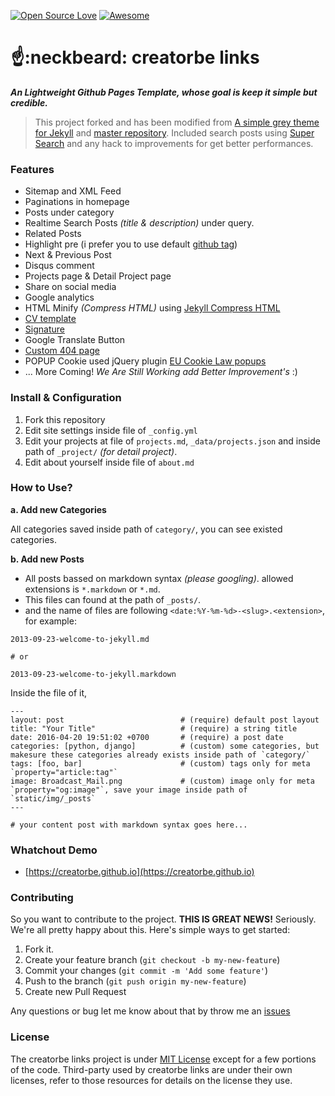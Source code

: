 [![Open Source Love](https://badges.frapsoft.com/os/v1/open-source.svg?v=102)](https://github.com/creatorbe)
[![Awesome](https://cdn.rawgit.com/sindresorhus/awesome/d7305f38d29fed78fa85652e3a63e154dd8e8829/media/badge.svg)](https://github.com/creatorb)

:point_up::neckbeard: creatorbe links
=====================================

**_An Lightweight Github Pages Template, whose goal is keep it simple but credible._**

> This project forked and has been modified from [A simple grey theme for Jekyll](https://github.com/liamsymonds/simplygrey-jekyll) and [master repository](https://github.com/agusmakmun/agusmakmun.github.io).
> Included search posts using [Super Search](https://github.com/chinchang/super-search) and any hack to improvements for get better performances.


### Features

* Sitemap and XML Feed
* Paginations in homepage
* Posts under category
* Realtime Search Posts _(title & description)_ under query.
* Related Posts
* Highlight pre (i prefer you to use default [github tag](https://help.github.com/articles/creating-and-highlighting-code-blocks/))
* Next & Previous Post
* Disqus comment
* Projects page & Detail Project page
* Share on social media
* Google analytics
* HTML Minify _(Compress HTML)_ using [Jekyll Compress HTML](https://github.com/penibelst/jekyll-compress-html)
* [CV template](https://github.com/creatorbe/creatorbe.github.io/blob/master/cv.html)
* [Signature](https://github.com/creatorbe/creatorbe.github.io/blob/master/_includes/signature.html)
* Google Translate Button
* [Custom 404 page](https://github.com/creatorbe/creatorbe.github.io/blob/master/404.html)
* POPUP Cookie used jQuery plugin [EU Cookie Law popups](https://github.com/wimagguc/jquery-eu-cookie-law-popup)
* ... More Coming! *We Are Still Working add Better Improvement's* :)


### Install & Configuration

1. Fork this repository
2. Edit site settings inside file of `_config.yml`
3. Edit your projects at file of `projects.md`, `_data/projects.json` and inside path of `_project/` _(for detail project)_.
4. Edit about yourself inside file of `about.md`


### How to Use?

**a. Add new Categories**

All categories saved inside path of `category/`, you can see existed categories.

**b. Add new Posts**

* All posts bassed on markdown syntax _(please googling)_. allowed extensions is `*.markdown` or `*.md`.
* This files can found at the path of `_posts/`.
* and the name of files are following `<date:%Y-%m-%d>-<slug>.<extension>`, for example:

```
2013-09-23-welcome-to-jekyll.md

# or

2013-09-23-welcome-to-jekyll.markdown
```

Inside the file of it,

```
---
layout: post                          # (require) default post layout
title: "Your Title"                   # (require) a string title
date: 2016-04-20 19:51:02 +0700       # (require) a post date
categories: [python, django]          # (custom) some categories, but makesure these categories already exists inside path of `category/`
tags: [foo, bar]                      # (custom) tags only for meta `property="article:tag"`
image: Broadcast_Mail.png             # (custom) image only for meta `property="og:image"`, save your image inside path of `static/img/_posts`
---

# your content post with markdown syntax goes here...
```


### Whatchout Demo
* [https://creatorbe.github.io](https://creatorbe.github.io)


### Contributing

So you want to contribute to the project. **THIS IS GREAT NEWS!**  Seriously. We're
all pretty happy about this. Here's simple ways to get started:

1. Fork it.
2. Create your feature branch (`git checkout -b my-new-feature`)
3. Commit your changes (`git commit -m 'Add some feature'`)
4. Push to the branch (`git push origin my-new-feature`)
5. Create new Pull Request

Any questions or bug let me know about that by throw me an [issues](https://github.com/creatorbe/creatorbe.github.io/issues)


### License

The creatorbe links project is under [MIT License](https://github.com/creatorbe/creatorbe.github.io/blob/master/LICENSE) except for a few portions of the code. Third-party used by creatorbe links are under their own licenses, refer to those resources for details on the license they use.

